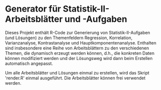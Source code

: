 # Generator für Statistik-II-Arbeitsblätter und -Aufgaben

Dieses Projekt enthält R-Code zur Generierung von Statistik-II-Aufgaben (und Lösungen) zu den Themenfeldern Regression, Korrelation, Varianzanalyse, Kontrastanalyse und Hauptkomponentenanalyse. Enthalten sind insbesondere eine Reihe von Arbeitsblättern zu den
verschiedenen Themen, die dynamisch erzeugt werden können, d.h., die konkreten Daten können modifiziert werden und der Lösungsweg wird
dann beim Erstellen automatisch angepasst.

Um alle Arbeitsblätter und Lösungen einmal zu erstellen, wird das Skript 'render.R' einmal ausgeführt. Die Arbeitsblätter können frei verwendet werden.
